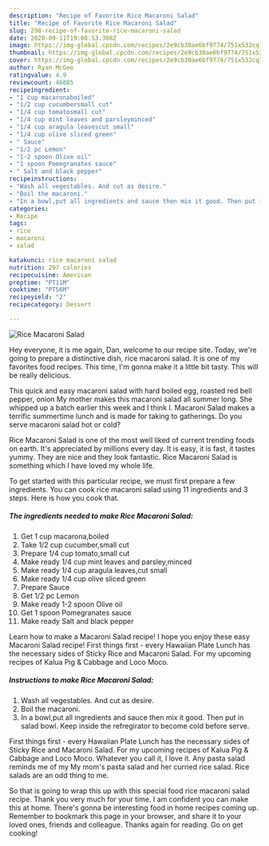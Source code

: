 ```yaml
---
description: "Recipe of Favorite Rice Macaroni Salad"
title: "Recipe of Favorite Rice Macaroni Salad"
slug: 298-recipe-of-favorite-rice-macaroni-salad
date: 2020-09-11T19:08:53.308Z
image: https://img-global.cpcdn.com/recipes/2e9cb30ae6bf9774/751x532cq70/rice-macaroni-salad-recipe-main-photo.jpg
thumbnail: https://img-global.cpcdn.com/recipes/2e9cb30ae6bf9774/751x532cq70/rice-macaroni-salad-recipe-main-photo.jpg
cover: https://img-global.cpcdn.com/recipes/2e9cb30ae6bf9774/751x532cq70/rice-macaroni-salad-recipe-main-photo.jpg
author: Ryan McGee
ratingvalue: 4.9
reviewcount: 46085
recipeingredient:
- "1 cup macaronaboiled"
- "1/2 cup cucumbersmall cut"
- "1/4 cup tomatosmall cut"
- "1/4 cup mint leaves and parsleyminced"
- "1/4 cup aragula leavescut small"
- "1/4 cup olive sliced green"
- " Sauce"
- "1/2 pc Lemon"
- "1-2 spoon Olive oil"
- "1 spoon Pomegranates sauce"
- " Salt and black pepper"
recipeinstructions:
- "Wash all vegestables. And cut as desire."
- "Boil the macaroni."
- "In a bowl,put all ingredients and sauce then mix it good. Then put in salad bowl. Keep inside the refregirator to become cold before serve."
categories:
- Recipe
tags:
- rice
- macaroni
- salad

katakunci: rice macaroni salad 
nutrition: 297 calories
recipecuisine: American
preptime: "PT11M"
cooktime: "PT56M"
recipeyield: "2"
recipecategory: Dessert

---
```



![Rice Macaroni Salad](https://img-global.cpcdn.com/recipes/2e9cb30ae6bf9774/751x532cq70/rice-macaroni-salad-recipe-main-photo.jpg)

Hey everyone, it is me again, Dan, welcome to our recipe site. Today, we're going to prepare a distinctive dish, rice macaroni salad. It is one of my favorites food recipes. This time, I'm gonna make it a little bit tasty. This will be really delicious.

This quick and easy macaroni salad with hard boiled egg, roasted red bell pepper, onion My mother makes this macaroni salad all summer long. She whipped up a batch earlier this week and I think I. Macaroni Salad makes a terrific summertime lunch and is made for taking to gatherings. Do you serve macaroni salad hot or cold?

Rice Macaroni Salad is one of the most well liked of current trending foods on earth. It's appreciated by millions every day. It is easy, it is fast, it tastes yummy. They are nice and they look fantastic. Rice Macaroni Salad is something which I have loved my whole life.


To get started with this particular recipe, we must first prepare a few ingredients. You can cook rice macaroni salad using 11 ingredients and 3 steps. Here is how you cook that.

<!--inarticleads1-->

##### The ingredients needed to make Rice Macaroni Salad:

1. Get 1 cup macarona,boiled
1. Take 1/2 cup cucumber,small cut
1. Prepare 1/4 cup tomato,small cut
1. Make ready 1/4 cup mint leaves and parsley,minced
1. Make ready 1/4 cup aragula leaves,cut small
1. Make ready 1/4 cup olive sliced green
1. Prepare  Sauce
1. Get 1/2 pc Lemon
1. Make ready 1-2 spoon Olive oil
1. Get 1 spoon Pomegranates sauce
1. Make ready  Salt and black pepper


Learn how to make a Macaroni Salad recipe! I hope you enjoy these easy Macaroni Salad recipe! First things first - every Hawaiian Plate Lunch has the necessary sides of Sticky Rice and Macaroni Salad. For my upcoming recipes of Kalua Pig &amp; Cabbage and Loco Moco. 

<!--inarticleads2-->

##### Instructions to make Rice Macaroni Salad:

1. Wash all vegestables. And cut as desire.
1. Boil the macaroni.
1. In a bowl,put all ingredients and sauce then mix it good. Then put in salad bowl. Keep inside the refregirator to become cold before serve.


First things first - every Hawaiian Plate Lunch has the necessary sides of Sticky Rice and Macaroni Salad. For my upcoming recipes of Kalua Pig &amp; Cabbage and Loco Moco. Whatever you call it, I love it. Any pasta salad reminds me of my My mom&#39;s pasta salad and her curried rice salad. Rice salads are an odd thing to me. 

So that is going to wrap this up with this special food rice macaroni salad recipe. Thank you very much for your time. I am confident you can make this at home. There's gonna be interesting food in home recipes coming up. Remember to bookmark this page in your browser, and share it to your loved ones, friends and colleague. Thanks again for reading. Go on get cooking!
